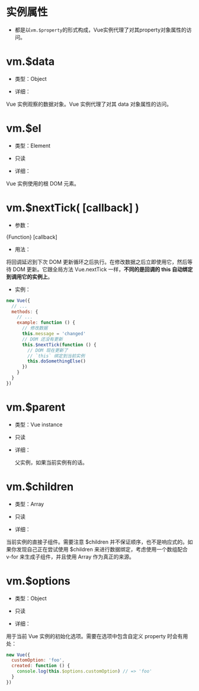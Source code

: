 # 实例属性

* 都是以`vm.$property`的形式构成，Vue实例代理了对其property对象属性的访问。


# vm.$data

* 类型：Object

* 详细：

Vue 实例观察的数据对象。Vue 实例代理了对其 data 对象属性的访问。

# vm.$el

* 类型：Element

* 只读

* 详细：

Vue 实例使用的根 DOM 元素。

# vm.$nextTick( [callback] )

* 参数：

{Function} [callback]

* 用法：

将回调延迟到下次 DOM 更新循环之后执行。在修改数据之后立即使用它，然后等待 DOM 更新。它跟全局方法 Vue.nextTick 一样，**不同的是回调的 this 自动绑定到调用它的实例上**。

* 实例：
```js
new Vue({
  // ...
  methods: {
    // ...
    example: function () {
      // 修改数据
      this.message = 'changed'
      // DOM 还没有更新
      this.$nextTick(function () {
        // DOM 现在更新了
        // `this` 绑定到当前实例
        this.doSomethingElse()
      })
    }
  }
})
```

# vm.$parent

* 类型：Vue instance

* 只读

* 详细：

  父实例，如果当前实例有的话。

# vm.$children
* 类型：Array<Vue instance>

* 只读

* 详细：

当前实例的直接子组件。需要注意 $children 并不保证顺序，也不是响应式的。如果你发现自己正在尝试使用 $children 来进行数据绑定，考虑使用一个数组配合 v-for 来生成子组件，并且使用 Array 作为真正的来源。

# vm.$options
* 类型：Object

* 只读

* 详细：

用于当前 Vue 实例的初始化选项。需要在选项中包含自定义 property 时会有用处：

```js
new Vue({
  customOption: 'foo',
  created: function () {
    console.log(this.$options.customOption) // => 'foo'
  }
})
```